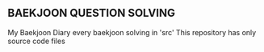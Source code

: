 ## BAEKJOON QUESTION SOLVING
My Baekjoon Diary
every baekjoon solving in 'src'
This repository has only source code files
